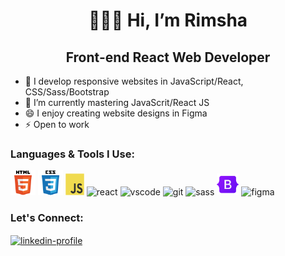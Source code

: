 <h1 align="center">👩🏻‍💻 Hi, I’m Rimsha</h1> 
<h2 align="center">Front-end React Web Developer </h2> 

- 🔭 I develop responsive websites in JavaScript/React, CSS/Sass/Bootstrap
- 🌱 I’m currently mastering JavaScrit/React JS
- 😄 I enjoy creating website designs in Figma
- ⚡ Open to work

<h3>Languages & Tools I Use:</h3>
<p>
  <img src="https://raw.githubusercontent.com/devicons/devicon/master/icons/html5/html5-original-wordmark.svg" alt="html5" width="40" height="40"/>
  <img src="https://raw.githubusercontent.com/devicons/devicon/master/icons/css3/css3-original-wordmark.svg" alt="css3" width="40" height="40"/>
  <img src="https://raw.githubusercontent.com/devicons/devicon/master/icons/javascript/javascript-original.svg" alt="javascript" width="30" height="35"/>
  <img src="https://cdn.jsdelivr.net/gh/devicons/devicon/icons/react/react-original.svg" alt="react" width="35" height="35"/>
  <img src="https://cdn.jsdelivr.net/gh/devicons/devicon/icons/vscode/vscode-original.svg" alt="vscode" width="35" height="35"/>
  <img src="https://cdn.jsdelivr.net/gh/devicons/devicon/icons/git/git-original.svg" alt="git" width="35" height="35"/>
  <img src="https://cdn.jsdelivr.net/gh/devicons/devicon/icons/sass/sass-original.svg" alt="sass" width="35" height="35"/>
  <img src="https://github.com/devicons/devicon/blob/v2.15.1/icons/bootstrap/bootstrap-original.svg" alt="bootstrap" width="35" height="35"/>
  <img src="https://cdn.jsdelivr.net/gh/devicons/devicon/icons/figma/figma-original.svg" alt="figma" width="30" height="35"/>
</p>


<h3>Let's Connect:</h3>

<p><a href="https://www.linkedin.com/in/rimsha-6b2407198" target="_blank"><img align="center" src="https://cdn.jsdelivr.net/gh/devicons/devicon/icons/linkedin/linkedin-original.svg" alt="linkedin-profile" height="auto" width="30"/></a>
</p>
